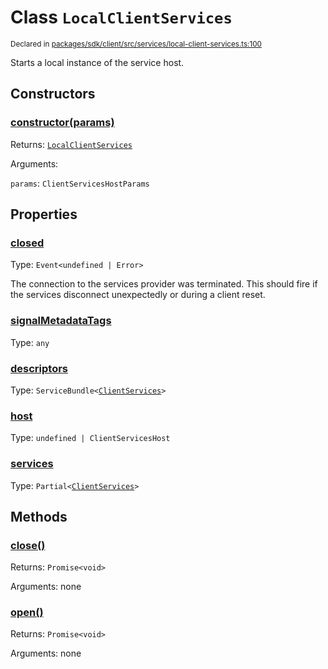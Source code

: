 # Class `LocalClientServices`
<sub>Declared in [packages/sdk/client/src/services/local-client-services.ts:100](https://github.com/dxos/dxos/blob/88f322397/packages/sdk/client/src/services/local-client-services.ts#L100)</sub>


Starts a local instance of the service host.

## Constructors
### [constructor(params)](https://github.com/dxos/dxos/blob/88f322397/packages/sdk/client/src/services/local-client-services.ts#L112)




Returns: <code>[LocalClientServices](/api/@dxos/client/classes/LocalClientServices)</code>

Arguments: 

`params`: <code>ClientServicesHostParams</code>



## Properties
### [closed](https://github.com/dxos/dxos/blob/88f322397/packages/sdk/client/src/services/local-client-services.ts#L101)
Type: <code>Event&lt;undefined | Error&gt;</code>

The connection to the services provider was terminated.
This should fire if the services disconnect unexpectedly or during a client reset.

### [signalMetadataTags](https://github.com/dxos/dxos/blob/88f322397/packages/sdk/client/src/services/local-client-services.ts#L105)
Type: <code>any</code>



### [descriptors](https://github.com/dxos/dxos/blob/88f322397/packages/sdk/client/src/services/local-client-services.ts#L130)
Type: <code>ServiceBundle&lt;[ClientServices](/api/@dxos/client/types/ClientServices)&gt;</code>



### [host](https://github.com/dxos/dxos/blob/88f322397/packages/sdk/client/src/services/local-client-services.ts#L138)
Type: <code>undefined | ClientServicesHost</code>



### [services](https://github.com/dxos/dxos/blob/88f322397/packages/sdk/client/src/services/local-client-services.ts#L134)
Type: <code>Partial&lt;[ClientServices](/api/@dxos/client/types/ClientServices)&gt;</code>




## Methods
### [close()](https://github.com/dxos/dxos/blob/88f322397/packages/sdk/client/src/services/local-client-services.ts#L173)




Returns: <code>Promise&lt;void&gt;</code>

Arguments: none




### [open()](https://github.com/dxos/dxos/blob/88f322397/packages/sdk/client/src/services/local-client-services.ts#L143)




Returns: <code>Promise&lt;void&gt;</code>

Arguments: none




